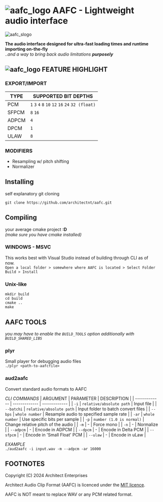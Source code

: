 # ![aafc_logo](https://architectenterprises.net/cdn/aafc_snwavtr.png) AAFC - Lightweight audio interface
![aafc_slogo](https://architectenterprises.net/cdn/aafc_lgo.svg)

**The audio interface designed for ultra-fast loading times and runtime importing on-the-fly**\
..*and a way to bring back audio limitations* ***purposely*** 

## ![aafc_logo](https://architectenterprises.net/cdn/fusionresource/fpg_ico.png) FEATURE HIGHLIGHT

### EXPORT/IMPORT
| TYPE | SUPPORTED BIT DEPTHS |
| ------------- | ------------- |
| PCM | `1` `3` `4` `8` `10` `12` `16` `24` `32 (float)` |
| SFPCM | `8` `16` |
| ADPCM | `4` |
| DPCM | `1` |
| ULAW | `8` |

### MODIFIERS
- Resampling w/ pitch shifting
- Normalizer

## Installing
self explanatory git cloning
```
git clone https://github.com/architectnt/aafc.git
```

## Compiling
your average cmake project **:D**\
*(make sure you have cmake installed)*

### WINDOWS - MSVC
This works best with Visual Studio instead of building through CLI as of now.\
``Open a local folder > somewhere where AAFC is located > Select Folder``\
``Build > Install``

### Unix-like
```
mkdir build
cd build
cmake ..
make
```

## AAFC TOOLS
*you may have to enable the `BUILD_TOOLS` option additionally with `BUILD_SHARED_LIBS`*

### plyr
Small player for debugging audio files\
``./plyr <path-to-aafcfile>``


### aud2aafc
Convert standard audio formats to AAFC


*CLI COMMANDS*
| ARGUMENT | PARAMETER | DESCRIPTION |
| ------------- | ------------- | ------------- |
| `-i` | `relative/absolute path` | Input file |
| `--batchi` | `relative/absolute path` | Input folder to batch convert files |
| `--bps` | `whole number` | Resample audio to specified sample rate |
| `-ar` | `whole number` | Use specific bits per sample |
| `-p` | `number (1.0 is normal)` | Change relative pitch of the audio |
| `-m` | - | Force mono |
| `-n` | - | Normalize |
| `--adpcm` | - | Encode in ADPCM |
| `--dpcm` | - | Encode in Delta PCM |
| `--sfpcm` | - | Encode in 'Small Float' PCM |
| `--ulaw` | - | Encode in uLaw |

*EXAMPLE*\
``./aud2aafc -i input.wav -m --adpcm -ar 16000``


## FOOTNOTES
Copyright (C) 2024 Architect Enterprises

Architect Audio Clip Format (AAFC) is licenced under the [MIT licence](LICENSE).

AAFC is NOT meant to replace WAV or any PCM related format.